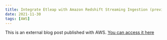 ```yaml
---
title: Integrate Etleap with Amazon Redshift Streaming Ingestion (preview) to make data available in seconds
date: 2021-11-30
tags: [AWS]
---
```


This is an external blog post published with AWS. [You can access it here](https://aws.amazon.com/blogs/big-data/integrate-etleap-with-amazon-redshift-streaming-ingestion-preview-to-make-data-available-in-seconds/)